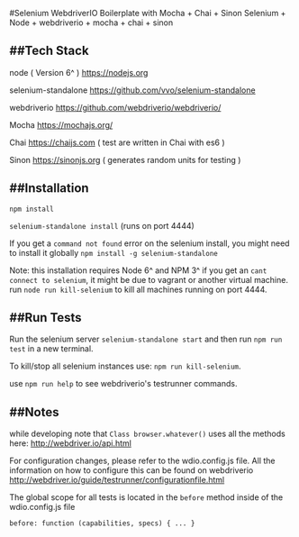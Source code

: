 #Selenium WebdriverIO Boilerplate with Mocha + Chai + Sinon
Selenium + Node + webdriverio + mocha + chai + sinon

##Tech Stack
-------------
node ( Version 6^ ) <https://nodejs.org>

selenium-standalone <https://github.com/vvo/selenium-standalone>

webdriverio <https://github.com/webdriverio/webdriverio/>

Mocha <https://mochajs.org/>

Chai <https://chaijs.com> ( test are written in Chai with es6 )

Sinon <https://sinonjs.org> ( generates random units for testing )


##Installation
-------------
`npm install`

`selenium-standalone install` (runs on port 4444)

If you get a `command not found` error on the selenium install, you might need to install it globally
`npm install -g selenium-standalone`

Note: this installation requires Node 6^ and NPM 3^
if you get an `cant connect to selenium`, it might be due to vagrant or another virtual machine.
run `node run kill-selenium` to kill all machines running on port 4444.

##Run Tests
-------------
Run the selenium server `selenium-standalone start` and then run `npm run test` in a new terminal.


To kill/stop all selenium instances use: `npm run kill-selenium`.

use `npm run help` to see webdriverio's testrunner commands.

##Notes
-------------

while developing note that `Class browser.whatever()` uses all the methods here: <http://webdriver.io/api.html>

For configuration changes, please refer to the wdio.config.js file. All the information on how to configure this can be found on webdriverio <http://webdriver.io/guide/testrunner/configurationfile.html>

The global scope for all tests is located in the `before` method inside of the wdio.config.js file

`before: function (capabilities, specs) {
  ...
}
`
